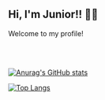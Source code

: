 ## Hi, I'm Junior!! 🐱‍👤


Welcome to my profile!

<br></br>

[![Anurag's GitHub stats](https://github-readme-stats.vercel.app/api?username=paulojuniordevs&show_icons=true&theme=dark)
](https://github.com/anuraghazra/github-readme-stats)

[![Top Langs](https://github-readme-stats.vercel.app/api/top-langs/?username=paulojuniordevs&layout=compact&theme=dark)](https://github.com/anuraghazra/github-readme-stats)


